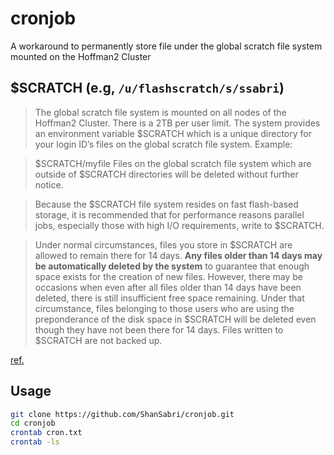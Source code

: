 # cronjob
A workaround to permanently store file under the global scratch file system mounted on the Hoffman2 Cluster


##  $SCRATCH (e.g, `/u/flashscratch/s/ssabri`)

> The global scratch file system is mounted on all nodes of the Hoffman2 Cluster. There is a 2TB per user limit. The system provides an environment variable $SCRATCH which is a unique directory for your login ID’s files on the global scratch file system. Example:

> $SCRATCH/myfile
Files on the global scratch file system which are outside of $SCRATCH directories will be deleted without further notice.

> Because the $SCRATCH file system resides on fast flash-based storage, it is recommended that for performance reasons parallel jobs, especially those with high I/O requirements, write to $SCRATCH.

> Under normal circumstances, files you store in $SCRATCH are allowed to remain there for 14 days. **Any files older than 14 days may be automatically deleted by the system** to guarantee that enough space exists for the creation of new files. However, there may be occasions when even after all files older than 14 days have been deleted, there is still insufficient free space remaining. Under that circumstance, files belonging to those users who are using the preponderance of the disk space in $SCRATCH will be deleted even though they have not been there for 14 days. Files written to $SCRATCH are not backed up.

[ref.](https://www.hoffman2.idre.ucla.edu/data-storage/#SCRATCH)

## Usage

```bash
git clone https://github.com/ShanSabri/cronjob.git
cd cronjob
crontab cron.txt 
crontab -ls
```
